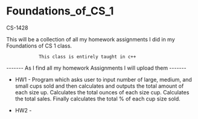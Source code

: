 # Foundations_of_CS_1
CS-1428

This will be a collection of all my homework assignments I did in my Foundations of CS 1 class.

                This class is entirely taught in c++
------- As I find all my homework Assignments I will upload them -------

* HW1 - Program which asks user to input number of large, medium, and small cups sold and then calculates and outputs the
        total amount of each size up. Calculates the total ounces of each size cup. Calculates the total sales. Finally
        calculates the total % of each cup size sold.
        
* HW2 -
